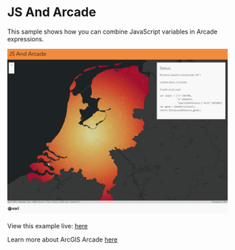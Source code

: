 # JS And Arcade

This sample shows how you can combine JavaScript variables in Arcade expressions.


![The JS and Arcade sample](../images/20210611_JS_And_Arcade.gif)
<br>
<br>
View this example live:
[here](https://esrinederland.github.io/CoolMaps/JSAndArcade/index.html)

Learn more about ArcGIS Arcade [here](https://developers.arcgis.com/arcade)
